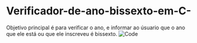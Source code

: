 # Verificador-de-ano-bissexto-em-C-
Objetivo principal é para verificar o ano, e informar ao úsuario que o ano que ele está ou que ele inscreveu é bissexto.
![Code](https://github.com/Davy561/Verificador-de-ano-bissexto-em-C-/assets/67480814/818d8a93-3e25-4036-a6ae-e1de0a20a4b4)
